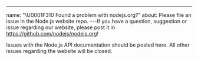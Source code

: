 ---
name: "\U0001F310 Found a problem with nodejs.org?"
about: Please file an issue in the Node.js website repo.
---If you have a question, suggestion or issue regarding our website, please
post it in https://github.com/nodejs/nodejs.org!

Issues with the Node.js API documentation should be posted here. All other
issues regarding the website will be closed.
